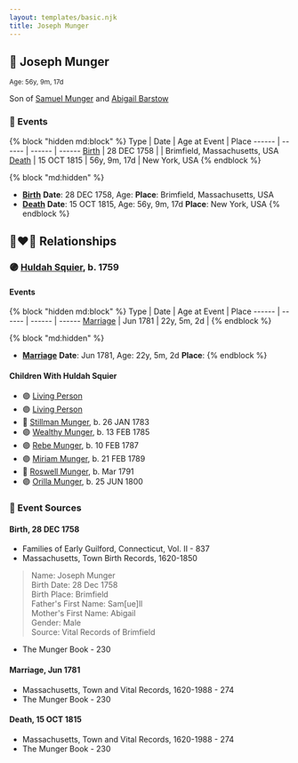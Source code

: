 ```yaml
---
layout: templates/basic.njk
title: Joseph Munger
---
```

## 🔵 Joseph Munger
<small>Age: 56y, 9m, 17d</small>

Son of [Samuel Munger](/people/1/17676382) and [Abigail Barstow](/people/9/9488484)

### 📆 Events

{% block "hidden md:block" %}
Type | Date | Age at Event | Place
------ | ------ | ------ | ------
[Birth](#event-event-2) | 28 DEC 1758 |  | Brimfield, Massachusetts, USA
[Death](#event-event-3) | 15 OCT 1815 | 56y, 9m, 17d | New York, USA
{% endblock %}

{% block "md:hidden" %}
- **[Birth](#event-event-2)**
**Date**: 28 DEC 1758, Age:
**Place**: Brimfield, Massachusetts, USA
- **[Death](#event-event-3)**
**Date**: 15 OCT 1815, Age: 56y, 9m, 17d
**Place**: New York, USA
{% endblock %}

## 👩‍❤️‍👨 Relationships

### 🟣 [Huldah Squier](/people/4/40449307), b. 1759

#### Events

{% block "hidden md:block" %}
Type | Date | Age at Event | Place
------ | ------ | ------ | ------
[Marriage](#event-family-0-event-0) | Jun 1781 | 22y, 5m, 2d |
{% endblock %}

{% block "md:hidden" %}
- **[Marriage](#event-family-0-event-0)**
**Date**: Jun 1781, Age: 22y, 5m, 2d
**Place**:
{% endblock %}

#### Children With Huldah Squier
* 🟣 [Living Person](/people/9/92752548)
* 🟣 [Living Person](/people/5/57250648)
* 🔵 [Stillman Munger](/people/5/55728126), b. 26 JAN 1783
* 🟣 [Wealthy Munger](/people/3/31830663), b. 13 FEB 1785
* 🟣 [Rebe Munger](/people/3/39304822), b. 10 FEB 1787
* 🟣 [Miriam Munger](/people/1/13266841), b. 21 FEB 1789
* 🔵 [Roswell Munger](/people/2/21686617), b. Mar 1791
* 🟣 [Orilla Munger](/people/6/60133360), b. 25 JUN 1800
### 📰 Event Sources

#### <a id="event-event-2"></a> Birth, 28 DEC 1758
* Families of Early Guilford, Connecticut, Vol. II  - 837
* Massachusetts, Town Birth Records, 1620-1850
>   
  > Name: Joseph Munger  
  > Birth Date: 28 Dec 1758  
  > Birth Place: Brimfield  
  > Father's First Name: Sam[ue]ll  
  > Mother's First Name: Abigail  
  > Gender: Male  
  > Source: Vital Records of Brimfield
* The Munger Book  - 230

#### <a id="event-family-0-event-0"></a> Marriage, Jun 1781
* Massachusetts, Town and Vital Records, 1620-1988  - 274
* The Munger Book  - 230
#### <a id="event-event-3"></a> Death, 15 OCT 1815
* Massachusetts, Town and Vital Records, 1620-1988  - 274
* The Munger Book  - 230
